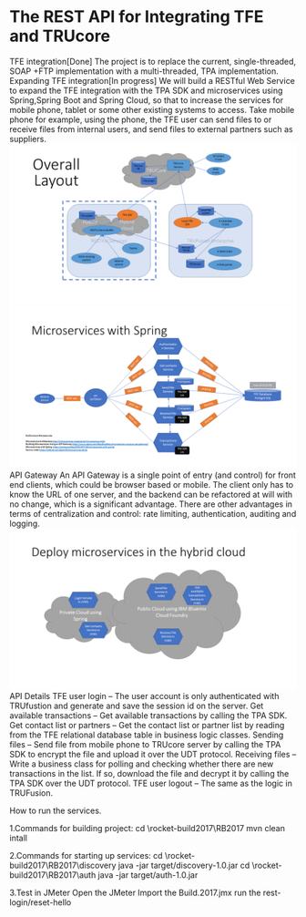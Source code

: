 # The REST API for Integrating TFE and TRUcore
TFE integration[Done]
The project is to replace the current, single-threaded, SOAP +FTP       implementation with a multi-threaded, TPA implementation.
Expanding TFE integration[In progress]
We will build a RESTful Web Service to expand the TFE integration with the TPA SDK and microservices using Spring,Spring Boot and Spring Cloud, so that to increase the services for mobile phone, tablet or some other existing systems to access. Take mobile phone for example, using the phone, the TFE user can send files to or receive files from internal users, and send files to external partners such as suppliers.
![image](https://github.com/ShunyiChen/Build2017/blob/master/OverallLayout.png)
![image](https://github.com/ShunyiChen/Build2017/blob/master/MicroservicesWithSpring.png)
API Gateway
An API Gateway is a single point of entry (and control) for front end clients, which could be browser based or mobile. The client only has to know the URL of one server, and the backend can be refactored at will with no change, which is a significant advantage. There are other advantages in terms of centralization and control: rate limiting, authentication, auditing and logging.
![image](https://github.com/ShunyiChen/Build2017/blob/master/DeployMicroservicesInTheHybridCloud.png)
API Details
TFE user login – The user account is only authenticated with TRUfustion and generate and save the session id on the server.
Get available transactions – Get available transactions by calling the TPA SDK.
Get contact list or partners – Get the contact list or partner list by reading from the TFE relational database table in business logic classes.
Sending files – Send file from mobile phone to TRUcore server by calling the TPA SDK to encrypt the file and upload it over the UDT protocol.
Receiving files – Write a business class for polling and checking whether there are new transactions in the list. If so, download the file and decrypt it by calling the TPA SDK over the UDT protocol.
TFE user logout – The same as the logic in TRUFusion.

How to run the services.

1.Commands for building project:
cd \rocket-build2017\RB2017
mvn clean intall

2.Commands for starting up services:
cd \rocket-build2017\RB2017\discovery
java -jar target/discovery-1.0.jar
cd \rocket-build2017\RB2017\auth
java -jar target/auth-1.0.jar

3.Test in JMeter
Open the JMeter
Import the Build.2017.jmx
run the rest-login/reset-hello



